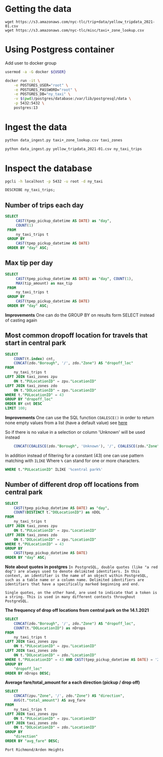 # Getting the data
```
wget https://s3.amazonaws.com/nyc-tlc/trip+data/yellow_tripdata_2021-01.csv
wget https://s3.amazonaws.com/nyc-tlc/misc/taxi+_zone_lookup.csv
```
# Using Postgress container

Add user to docker group
```bash
usermod -a -G docker ${USER}
```

```bash
docker run -it \
    -e POSTGRES_USER="root" \
    -e POSTGRES_PASSWORD="root" \
    -e POSTGRES_DB="ny_taxi" \
    -v $(pwd)/postgres/database:/var/lib/postgresql/data \
    -p 5432:5432 \
    postgres:13
```

# Ingest the data

```bash
python data_ingest.py taxi+_zone_lookup.csv taxi_zones
```

```bash
python data_ingest.py yellow_tripdata_2021-01.csv ny_taxi_trips 
```


# Inspect the database

```bash
pgcli -h localhost -p 5432 -u root -d ny_taxi
```

```SQL
DESCRIBE ny_taxi_trips;
```

## Number of trips each day
```SQL
SELECT
     CAST(tpep_pickup_datetime AS DATE) as "day",
     COUNT(1)
 FROM
     ny_taxi_trips t
 GROUP BY
     CAST(tpep_pickup_datetime AS DATE)
 ORDER BY "day" ASC;
```

## Max tip per day
```SQL
SELECT
     CAST(tpep_pickup_datetime AS DATE) as "day", COUNT(1),
     MAX(tip_amount) as max_tip
 FROM
     ny_taxi_trips t
 GROUP BY
     CAST(tpep_pickup_datetime AS DATE)
 ORDER BY "day" ASC;
```

**Improvements**
One can do the GROUP BY on results form SELECT instead of casting again

## Most common dropoff location for travels that start in central park
```SQL
SELECT
    COUNT(t.index) cnt,
    CONCAT(zdo."Borough", '/', zdo."Zone") AS "dropoff_loc"
FROM
    ny_taxi_trips t
LEFT JOIN taxi_zones zpu
    ON t."PULocationID" = zpu."LocationID"
LEFT JOIN taxi_zones zdo
    ON t."DOLocationID" = zpo."LocationID"
WHERE t."PULocationID" = 43
GROUP BY "dropoff_loc"
ORDER BY cnt DESC
LIMIT 100;
```

**Improvements**
One can use the SQL function `COALESCE()` in order to return none empty values from a list (have a default value) see [here](https://www.w3schools.com/sql/func_sqlserver_coalesce.asp)

So if there is no value in a selection or column 'Unknown' will be used instead
```SQl
    CONCAT(COALESCE(zdo."Borough", 'Unknown'), '/', COALESCE(zdo."Zone", 'Unknown')) AS "dropoff_loc"
```

In addition instead of filtering for a constant (43) one can use pattern matching with `ILIKE`
Where `%` can stand for one or more characters.

```SQL
WHERE t."PULocationID" ILIKE '%central park%' 
```

## Number of different drop off locations from central park
```SQL
SELECT
    CAST(tpep_pickup_datetime AS DATE) as "day",
    COUNT(DISTINCT t."DOLocationID") as nDOL
FROM
    ny_taxi_trips t
LEFT JOIN taxi_zones zpu
    ON t."PULocationID" = zpu."LocationID"
LEFT JOIN taxi_zones zdo
    ON t."DOLocationID" = zpo."LocationID"
WHERE t."PULocationID" = 43
GROUP BY
    CAST(tpep_pickup_datetime AS DATE)
ORDER BY "day" ASC;
```

**Note about quotes in postgres**
`In PostgreSQL, double quotes (like "a red dog") are always used to denote delimited identifiers. In this context, an identifier is the name of an object within PostgreSQL, such as a table name or a column name. Delimited identifiers are identifiers that have a specifically marked beginning and end.`

`Single quotes, on the other hand, are used to indicate that a token is a string. This is used in many different contexts throughout PostgreSQL.`


**The frequency of drop off locations from central park on the 14.1.2021**
```SQL
SELECT
    CONCAT(zdo."Borough", '/', zdo."Zone") AS "dropoff_loc",
    COUNT(t."DOLocationID") as nDrops
FROM
    ny_taxi_trips t
LEFT JOIN taxi_zones zpu
    ON t."PULocationID" = zpu."LocationID"
LEFT JOIN taxi_zones zdo
    ON t."DOLocationID" = zdo."LocationID"
WHERE t."PULocationID" = 43 AND CAST(tpep_pickup_datetime AS DATE) = '2021-01-14'
GROUP BY
    "dropoff_loc"
ORDER BY nDrops DESC;
```

**Average fare/total_amount for a each direction (pickup / drop off)**
```SQL
SELECT
    CONCAT(zpu."Zone", '/', zdo."Zone") AS "direction",
    AVG(t."total_amount") AS avg_fare
FROM
    ny_taxi_trips t
LEFT JOIN taxi_zones zpu
    ON t."PULocationID" = zpu."LocationID"
LEFT JOIN taxi_zones zdo
    ON t."DOLocationID" = zdo."LocationID"
GROUP BY
    "direction"
ORDER BY "avg_fare" DESC;
```

`
Port Richmond/Arden Heights
`